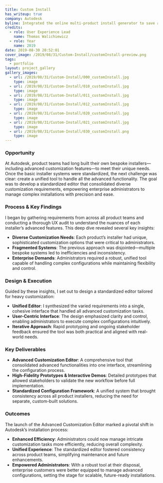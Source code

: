 ```yaml
---
title: Custom Install
has_writeup: true
company: Autodesk
byline: Integrated the online multi-product install generator to save and store created and shared install packages
credits:
  - role: User Experience Lead
    name: Thomas Walichiewicz
  - role: Year
    name: 2019
date: 2019-08-30 20:52:01
cover_image: /2019/08/31/Custom-Install/customInstall-preview.png
tags:
  - portfolio
layout: project_gallery
gallery_images:
  - url: /2019/08/31/Custom-Install/000_customInstall.jpg
    type: image
  - url: /2019/08/31/Custom-Install/010_customInstall.jpg
    type: image
  - url: /2019/08/31/Custom-Install/011_customInstall.jpg
    type: image
  - url: /2019/08/31/Custom-Install/012_customInstall.jpg
    type: image
  - url: /2019/08/31/Custom-Install/020_customInstall.jpg
    type: image
  - url: /2019/08/31/Custom-Install/021_customInstall.jpg
    type: image
  - url: /2019/08/31/Custom-Install/030_customInstall.png
    type: image
---
```


### Opportunity

At Autodesk, product teams had long built their own bespoke installers—including advanced customization features—to meet their unique needs. Once the basic installer systems were standardized, the next challenge was clear: create a unified tool to handle all the advanced functionality. The goal was to develop a standardized editor that consolidated diverse customization requirements, empowering enterprise administrators to manage complex installations with precision and ease.

### Process & Key Findings

I began by gathering requirements from across all product teams and conducting a thorough UX audit to understand the nuances of each installer’s advanced features. This deep dive revealed several key insights:

- **Diverse Customization Needs**: Each product’s installer had unique, sophisticated customization options that were critical to administrators.
- **Fragmented Systems**: The previous approach was disjointed—multiple bespoke systems led to inefficiencies and inconsistency.
- **Enterprise Demands**: Administrators required a robust, unified tool capable of handling complex configurations while maintaining flexibility and control.

### Design & Execution

Guided by these insights, I set out to design a standardized editor tailored for heavy customization:

- **Unified Editor**: I synthesized the varied requirements into a single, cohesive interface that handled all advanced customization tasks.
- **User-Centric Interface**: The design emphasized clarity and control, enabling administrators to execute complex configurations intuitively.
- **Iterative Approach**: Rapid prototyping and ongoing stakeholder feedback ensured the tool was both practical and aligned with real-world needs.

### Key Deliverables

- **Advanced Customization Editor**: A comprehensive tool that consolidated advanced functionalities into one interface, streamlining the configuration process.
- **High-Fidelity Prototypes & Interactive Demos**: Detailed prototypes that allowed stakeholders to validate the new workflow before full implementation.
- **Standardized Configuration Framework**: A unified system that brought consistency across all product installers, reducing the need for separate, custom-built solutions.

### Outcomes

The launch of the Advanced Customization Editor marked a pivotal shift in Autodesk’s installation process:

- **Enhanced Efficiency**: Administrators could now manage intricate customization tasks more efficiently, reducing overall complexity.
- **Unified Experience**: The standardized editor fostered consistency across product teams, simplifying maintenance and future enhancements.
- **Empowered Administrators**: With a robust tool at their disposal, enterprise customers were better equipped to manage advanced configurations, setting the stage for scalable, future-ready installations.
